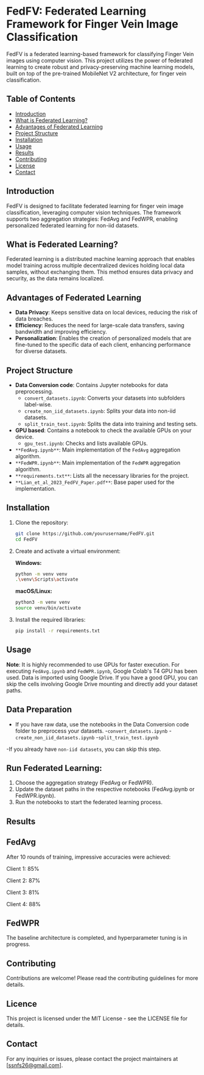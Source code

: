 # FedFV: Federated Learning Framework for Finger Vein Image Classification

FedFV is a federated learning-based framework for classifying Finger Vein images using computer vision. This project utilizes the power of federated learning to create robust and privacy-preserving machine learning models, built on top of the pre-trained MobileNet V2 architecture, for finger vein classification.

## Table of Contents
- [Introduction](#introduction)
- [What is Federated Learning?](#what-is-federated-learning)
- [Advantages of Federated Learning](#advantages-of-federated-learning)
- [Project Structure](#project-structure)
- [Installation](#installation)
- [Usage](#usage)
- [Results](#results)
- [Contributing](#contributing)
- [License](#license)
- [Contact](#contact)

## Introduction

FedFV is designed to facilitate federated learning for finger vein image classification, leveraging computer vision techniques. The framework supports two aggregation strategies: FedAvg and FedWPR, enabling personalized federated learning for non-iid datasets.

## What is Federated Learning?

Federated learning is a distributed machine learning approach that enables model training across multiple decentralized devices holding local data samples, without exchanging them. This method ensures data privacy and security, as the data remains localized.

## Advantages of Federated Learning

- **Data Privacy**: Keeps sensitive data on local devices, reducing the risk of data breaches.
- **Efficiency**: Reduces the need for large-scale data transfers, saving bandwidth and improving efficiency.
- **Personalization**: Enables the creation of personalized models that are fine-tuned to the specific data of each client, enhancing performance for diverse datasets.

## Project Structure

- **Data Conversion code**: Contains Jupyter notebooks for data preprocessing.
  - `convert_datasets.ipynb`: Converts your datasets into subfolders label-wise.
  - `create_non_iid_datasets.ipynb`: Splits your data into non-iid datasets.
  - `split_train_test.ipynb`: Splits the data into training and testing sets.
- **GPU based**: Contains a notebook to check the available GPUs on your device.
  - `gpu_test.ipynb`: Checks and lists available GPUs.
- `**FedAvg.ipynb**`: Main implementation of the `FedAvg` aggregation algorithm.
- `**FedWPR.ipynb**`: Main implementation of the `FedWPR` aggregation algorithm.
- `**requirements.txt**`: Lists all the necessary libraries for the project.
- `**Lian_et_al_2023_FedFV_Paper.pdf**`: Base paper used for the implementation.

## Installation

1. Clone the repository:
   ```sh
   git clone https://github.com/yourusername/FedFV.git
   cd FedFV
   ```

2. Create and activate a virtual environment:
   
    **Windows:**
    ```sh
    python -m venv venv
    .\venv\Scripts\activate
    ```
  
    **macOS/Linux:**
   ```sh
   python3 -m venv venv
   source venv/bin/activate
   ```

3. Install the required libraries:
    ```sh
    pip install -r requirements.txt
    ```

## Usage
**Note**: It is highly recommended to use GPUs for faster execution. For executing `FedAvg.ipynb` and `FedWPR.ipynb`, Google Colab's T4 GPU has been used. Data is imported using Google Drive. If you have a good GPU, you can skip the cells involving Google Drive mounting and directly add your dataset paths.

## Data Preparation

- If you have raw data, use the notebooks in the Data Conversion code folder to preprocess your datasets.
    -`convert_datasets.ipynb`
    -`create_non_iid_datasets.ipynb`
    -`split_train_test.ipynb`
  
-If you already have `non-iid datasets`, you can skip this step.

## Run Federated Learning:
1. Choose the aggregation strategy (FedAvg or FedWPR).
2. Update the dataset paths in the respective notebooks (FedAvg.ipynb or FedWPR.ipynb).
3. Run the notebooks to start the federated learning process.

## Results

## FedAvg
After 10 rounds of training, impressive accuracies were achieved:

Client 1: 85%

Client 2: 87%

Client 3: 81%

Client 4: 88%

## FedWPR
The baseline architecture is completed, and hyperparameter tuning is in progress.

## Contributing
Contributions are welcome! Please read the contributing guidelines for more details.

## Licence
This project is licensed under the MIT License - see the LICENSE file for details.

## Contact
For any inquiries or issues, please contact the project maintainers at [ssnfs26@gmail.com].
